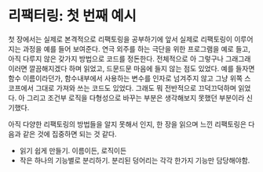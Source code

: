 # 리팩터링: 첫 번째 예시

첫 장에서는 실제로 본격적으로 리팩토링을 공부하기에 앞서 실제로 리팩토링이 이루어지는 과정을 예를 들어 보여준다. 연극 외주를 하는 극단을 위한 프로그램을 예로 들고, 아직 다루지 않은 갖가지 방법으로 코드를 정돈한다. 전체적으로 아 그렇구나 그래그래 이러면 깔끔해지겠다 하며 읽었고, 드문드문 마음에 들지 않는 점도 있었다. 예를 들자면 함수 이름이라던가, 함수내부에서 사용하는 변수를 인자로 넘겨주지 않고 그냥 위쪽 스코프에서 그대로 가져와 쓰는 코드도 있었다. 그래도 뭐 전반적으로 끄덕끄덕하며 읽었다. 아 그리고 조건부 로직을 다형성으로 바꾸는 부분은 생각해보지 못했던 부분이라 신기했다.

아직 다양한 리팩토링의 방법들을 알지 못해서 인지, 한 장을 읽으며 느낀 리팩토링은 다음과 같은 것에 집중하면 되는 것 같다.

- 읽기 쉽게 만들기. 이름이든, 로직이든
- 작은 하나의 기능별로 분리하기. 분리된 덩어리는 각각 한가지 기능만 담당해야함.

